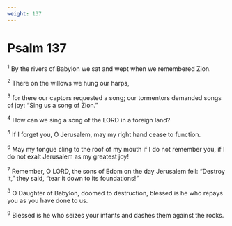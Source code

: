 ```yaml
---
weight: 137
---
```


# Psalm 137

<sup>1</sup> By the rivers of Babylon we sat and wept when we remembered Zion. 

<sup>2</sup> There on the willows we hung our harps, 

<sup>3</sup> for there our captors requested a song; our tormentors demanded songs of joy: “Sing us a song of Zion.” 

<sup>4</sup> How can we sing a song of the LORD in a foreign land? 

<sup>5</sup> If I forget you, O Jerusalem, may my right hand cease to function. 

<sup>6</sup> May my tongue cling to the roof of my mouth if I do not remember you, if I do not exalt Jerusalem as my greatest joy! 

<sup>7</sup> Remember, O LORD, the sons of Edom on the day Jerusalem fell: “Destroy it,” they said, “tear it down to its foundations!” 

<sup>8</sup> O Daughter of Babylon, doomed to destruction, blessed is he who repays you as you have done to us. 

<sup>9</sup> Blessed is he who seizes your infants and dashes them against the rocks. 


